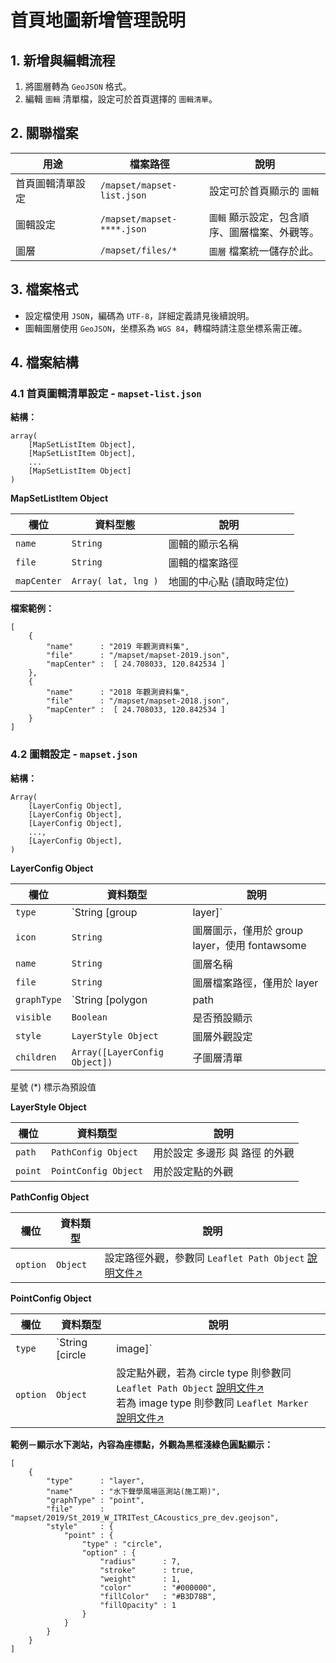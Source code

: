 # 首頁地圖新增管理說明


## 1. 新增與編輯流程

1.  將圖層轉為 `GeoJSON` 格式。
2.  編輯 `圖輯` 清單檔，設定可於首頁選擇的 `圖輯清單`。


## 2. 關聯檔案

|用途|檔案路徑|說明|
|-|-|-|
|首頁圖輯清單設定|`/mapset/mapset-list.json`|設定可於首頁顯示的 `圖輯`
|圖輯設定　　　　|`/mapset/mapset-****.json`|`圖輯` 顯示設定，包含順序、圖層檔案、外觀等。
|圖層　　　　　　|`/mapset/files/*`         |`圖層` 檔案統一儲存於此。



## 3. 檔案格式

-   設定檔使用 `JSON`，編碼為 `UTF-8`，詳細定義請見後續說明。
-   圖輯圖層使用 `GeoJSON`，坐標系為 `WGS 84`，轉檔時請注意坐標系需正確。


## 4. 檔案結構

### 4.1 首頁圖輯清單設定 - `mapset-list.json`

**結構：**

    array(
        [MapSetListItem Object],
        [MapSetListItem Object],
        ...
        [MapSetListItem Object]
    )

**MapSetListItem Object**

|欄位|資料型態|說明|
|--|--|--|
|`name`     |`String`           |圖輯的顯示名稱
|`file`     |`String`           |圖輯的檔案路徑
|`mapCenter`|`Array( lat, lng )`|地圖的中心點 (讀取時定位)


**檔案範例：**

    [
        {
            "name"      : "2019 年觀測資料集",
            "file"      : "/mapset/mapset-2019.json",
            "mapCenter" :  [ 24.708033, 120.842534 ]
        },
        {
            "name"      : "2018 年觀測資料集",
            "file"      : "/mapset/mapset-2018.json",
            "mapCenter" :  [ 24.708033, 120.842534 ]
        }
    ]


### 4.2 圖輯設定 - `mapset.json`

**結構：**

    Array(
        [LayerConfig Object],
        [LayerConfig Object],
        [LayerConfig Object],
        ...,
        [LayerConfig Object],
    )

**LayerConfig Object**

|欄位|資料類型|說明|
|--|--|--|
|`type`      |`String [group|layer]`        |圖層類型，group 需包含一個或多個 layer
|`icon`      |`String`                      |圖層圖示，僅用於 group layer，使用 fontawsome
|`name`      |`String`                      |圖層名稱
|`file`      |`String`                      |圖層檔案路徑，僅用於 layer
|`graphType` |`String [polygon|path|point]` |圖層顯示方式，僅用於 layer，反應至圖層控制面板的圖示，<br>可用值為 多邊形、路徑、點，<br>
|`visible`   |`Boolean`                     |是否預設顯示
|`style`     |`LayerStyle Object`           |圖層外觀設定
|`children`  |`Array([LayerConfig Object])` |子圖層清單

星號 (*) 標示為預設值

**LayerStyle Object**

|欄位|資料類型|說明|
|--|--|--|
|`path` |`PathConfig Object` |用於設定 多邊形 與 路徑 的外觀
|`point`|`PointConfig Object`|用於設定點的外觀

**PathConfig Object**

|欄位|資料類型|說明|
|--|--|--|
|`option`|`Object`|設定路徑外觀，參數同 `Leaflet Path Object` [說明文件↗](https://leafletjs.com/reference-1.6.0.html#path)

**PointConfig Object**

|欄位|資料類型|說明|
|--|--|--|
|`type`  |`String [circle|image]`|點的外觀類型，可使用圓點 (circle) 或是圖片 (image)
|`option`|`Object`                |設定點外觀，若為 circle type 則參數同 `Leaflet Path Object` [說明文件↗](https://leafletjs.com/reference-1.6.0.html#path)<br>若為 image type 則參數同 `Leaflet Marker` [說明文件↗](https://leafletjs.com/reference-1.6.0.html#marker)


**範例－顯示水下測站，內容為座標點，外觀為黑框淺綠色圓點顯示：**

    [
        {
            "type"      : "layer",
            "name"      : "水下聲學風場區測站(施工期)",
            "graphType" : "point",
            "file"      : "mapset/2019/St_2019_W_ITRITest_CAcoustics_pre_dev.geojson",
            "style"     : {
                "point" : {
                    "type" : "circle",
                    "option" : {
                        "radius"      : 7,
                        "stroke"      : true,
                        "weight"      : 1,
                        "color"       : "#000000",
                        "fillColor"   : "#B3D78B",
                        "fillOpacity" : 1
                    }
                }
            }
        }
    ]